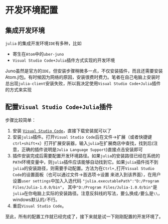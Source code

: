 # 开发环境配置

## 集成开发环境

`julia` 的集成开发环境`IDE`有多种，比如
* 寄生在`Atom`中的`uber-juno`
* `Visual Studio Code+Julia`插件方式实现的开发环境

Juno虽然是官方的`IDE`，但安装步骤稍微多一点，不仅安装插件，而且还需要安装Atom.jl包。有时候因为网络的原因，安装很费时费力。笔者在自己电脑上安装时总出现`julia-client`安装失败，所以我决定使用`Visual Studio Code+Julia`插件的方式来实现

## 配置`Visual Studio Code+Julia`插件

步骤比较简单：  
1. 安装 [`Visual Studio Code`](https://code.visualstudio.com/)，直接下载安装就可以了
2. 安装`julia`插件。打开`Visual Studio Code`后在文件->扩展（或者快捷键`ctrl+shift+x`）打开扩展安装器，输入`julia`在扩展商店中查找，找到后(注意，正确的插件说明是`Julia Language Support`)直接点击安装即可
3. 插件安装完成后需要配置开发环境路径。如果`julia`的安装路径已经在系统的`PATH`环境变量中，则`julia`插件应该能够自动找到它。如果`julia`插件找不到`julia`的安装路径，则需要手动配置。方法为在`Ctrl+,`打开`Visual Studio Code`的设置面板（也可以通过文件->首选项->设置 来进入到该界面），在用户设置`user settings`中加入入选代码
`"julia.executablePath":"D:/Program Files/Julia-1.0.0/bin"`， 其中`"D:/Program Files/Julia-1.0.0/bin"`是`julia`在你电脑上实际的安装路径。注意反斜线的写法，要么换成`/`要么是`\\`，windows默认的`/`不行。
4. 重启`Visual Studio Code`。

至此，所有的配置工作就已经完成了，接下来就是试一下刚刚配置的开发环境了。